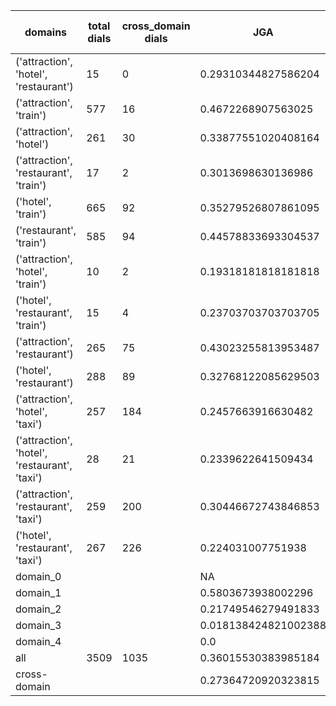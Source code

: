 | domains                                       |   total dials |   cross_domain dials | JGA                  | RSA                | TA                  | CDTA                 |   total turns |   cross-domain turns |
|-----------------------------------------------|---------------|----------------------|----------------------|--------------------|---------------------|----------------------|---------------|----------------------|
| ('attraction', 'hotel', 'restaurant')         |            15 |                    0 | 0.29310344827586204  | 0.7445687445687442 | 0.646551724137931   | NA                   |           116 |                    0 |
| ('attraction', 'train')                       |           577 |                   16 | 0.4672268907563025   | 0.8262852449506229 | 0.7392557022809124  | 0.3125               |          4165 |                   16 |
| ('attraction', 'hotel')                       |           261 |                   30 | 0.33877551020408164  | 0.7615585142370874 | 0.6061224489795919  | 0.2                  |          1960 |                   30 |
| ('attraction', 'restaurant', 'train')         |            17 |                    2 | 0.3013698630136986   | 0.7308863700986986 | 0.6232876712328768  | 0.25                 |           146 |                    4 |
| ('hotel', 'train')                            |           665 |                   92 | 0.35279526807861095  | 0.7987902599086718 | 0.6456783056668575  | 0.13541666666666666  |          5241 |                   96 |
| ('restaurant', 'train')                       |           585 |                   94 | 0.44578833693304537  | 0.8364486257304521 | 0.6980561555075594  | 0.11458333333333333  |          4630 |                   96 |
| ('attraction', 'hotel', 'train')              |            10 |                    2 | 0.19318181818181818  | 0.645076293655839  | 0.5795454545454546  | 0.0                  |            88 |                    2 |
| ('hotel', 'restaurant', 'train')              |            15 |                    4 | 0.23703703703703705  | 0.7310375362614169 | 0.5851851851851851  | 0.0                  |           135 |                    4 |
| ('attraction', 'restaurant')                  |           265 |                   75 | 0.43023255813953487  | 0.8046086392240246 | 0.6781183932346723  | 0.29333333333333333  |          1892 |                   75 |
| ('hotel', 'restaurant')                       |           288 |                   89 | 0.32768122085629503  | 0.7957964367970785 | 0.6049173378550233  | 0.14432989690721648  |          2359 |                   97 |
| ('attraction', 'hotel', 'taxi')               |           257 |                  184 | 0.2457663916630482   | 0.7234467349471259 | 0.5405992184107685  | 0.07906976744186046  |          2303 |                  215 |
| ('attraction', 'hotel', 'restaurant', 'taxi') |            28 |                   21 | 0.2339622641509434   | 0.7245948811289719 | 0.5207547169811321  | 0.06666666666666667  |           265 |                   30 |
| ('attraction', 'restaurant', 'taxi')          |           259 |                  200 | 0.30446672743846853  | 0.7432712304222625 | 0.5615314494074749  | 0.12359550561797752  |          2194 |                  267 |
| ('hotel', 'restaurant', 'taxi')               |           267 |                  226 | 0.224031007751938    | 0.7424071522485143 | 0.4903100775193798  | 0.06303724928366762  |          2580 |                  349 |
| domain_0                                      |               |                      | NA                   | NA                 | NA                  | NA                   |             0 |                    0 |
| domain_1                                      |               |                      | 0.5803673938002296   | 0.8190535467560821 | 0.6745120551090701  | NA                   |         12194 |                    0 |
| domain_2                                      |               |                      | 0.21749546279491833  | 0.783906595456651  | 0.6277313974591652  | 0.17457886676875958  |         13775 |                  653 |
| domain_3                                      |               |                      | 0.018138424821002388 | 0.6489046048854189 | 0.42482100238663484 | 0.051036682615629984 |          2095 |                  627 |
| domain_4                                      |               |                      | 0.0                  | 0.7902930402930404 | 0.7                 | 0.0                  |            10 |                    1 |
| all                                           |          3509 |                 1035 | 0.36015530383985184  | 0.7888499300600681 | 0.6329343876896772  | 0.11397345823575332  |         28074 |                 1281 |
| cross-domain                                  |               |                      | 0.27364720920323815  | 0.7534319828188801 | 0.5383468257349808  | 0.11397345823575332  |          9388 |                 1281 |
